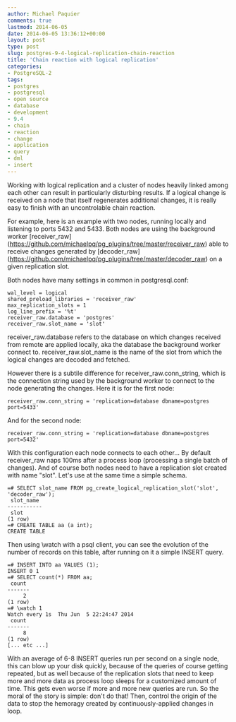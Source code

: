```yaml
---
author: Michael Paquier
comments: true
lastmod: 2014-06-05
date: 2014-06-05 13:36:12+00:00
layout: post
type: post
slug: postgres-9-4-logical-replication-chain-reaction
title: 'Chain reaction with logical replication'
categories:
- PostgreSQL-2
tags:
- postgres
- postgresql
- open source
- database
- development
- 9.4
- chain
- reaction
- change
- application
- query
- dml
- insert
---
```

Working with logical replication and a cluster of nodes heavily linked
among each other can result in particularly disturbing results. If a
logical change is received on a node that itself regenerates additional
changes, it is really easy to finish with an uncontrolable chain reaction.

For example, here is an example with two nodes, running locally and
listening to ports 5432 and 5433. Both nodes are using the background
worker [receiver_raw]
(https://github.com/michaelpq/pg_plugins/tree/master/receiver_raw) able
to receive changes generated by [decoder_raw]
(https://github.com/michaelpq/pg_plugins/tree/master/decoder_raw) on a
given replication slot.

Both nodes have many settings in common in postgresql.conf:

    wal_level = logical
    shared_preload_libraries = 'receiver_raw'
    max_replication_slots = 1
    log_line_prefix = '%t'
    receiver_raw.database = 'postgres'
    receiver_raw.slot_name = 'slot'

receiver\_raw.database refers to the database on which changes received
from remote are applied locally, aka the database the background worker
connect to. receiver\_raw.slot\_name is the name of the slot from which
the logical changes are decoded and fetched.

However there is a subtile difference for receiver\_raw.conn\_string,
which is the connection string used by the background worker to connect
to the node generating the changes. Here it is for the first node:

    receiver_raw.conn_string = 'replication=database dbname=postgres port=5433'

And for the second node:

    receiver_raw.conn_string = 'replication=database dbname=postgres port=5432'

With this configuration each node connects to each other... By default
receiver\_raw naps 100ms after a process loop (processing a single batch
of changes). And of course both nodes need to have a replication slot
created with name "slot". Let's use at the same time a simple schema.

    =# SELECT slot_name FROM pg_create_logical_replication_slot('slot', 'decoder_raw');
     slot_name 
    -----------
     slot
    (1 row)
    =# CREATE TABLE aa (a int);
    CREATE TABLE

Then using \watch with a psql client, you can see the evolution of the
number of records on this table, after running on it a simple INSERT
query.

    =# INSERT INTO aa VALUES (1);
    INSERT 0 1
    =# SELECT count(*) FROM aa;
     count 
    -------
         2
    (1 row)
    =# \watch 1
    Watch every 1s	Thu Jun  5 22:24:47 2014
     count 
    -------
         8
    (1 row)
    [... etc ...]

With an average of 6-8 INSERT queries run per second on a single node,
this can blow up your disk quickly, because of the queries of course
getting repeated, but as well because of the replication slots that
need to keep more and more data as process loop sleeps for a
customized amount of time. This gets even worse if more and more new
queries are run. So the moral of the story is simple: don't do that!
Then, control the origin of the data to stop the hemoragy created by
continuously-applied changes in loop.
